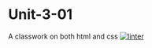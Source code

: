 # Unit-3-01
A classwork on both html and css
[![linter](https://github.com/Tairah/Unit-3-01/workflows/linter/badge.svg)](https://github.com/marketplace/actions/super-linter)
